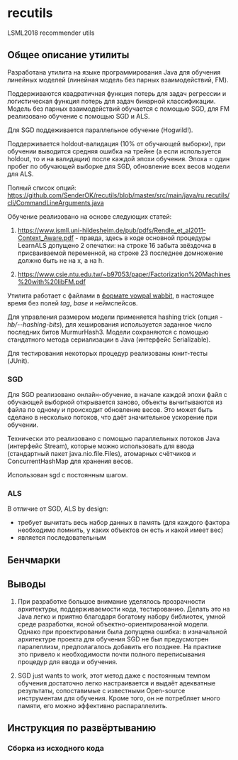 # recutils
LSML2018 recommender utils

## Общее описание утилиты
Разработана утилита на языке программирования Java для обучения линейных моделей (линейная модель без парных взаимодействий, FM).

Поддерживаются квадратичная функция потерь для задач регрессии и логистическая функция потерь для задач бинарной классификации. Модель без парных взаимодействий обучается с помощью SGD, для FM реализовано обучение с помощью SGD и ALS. 

Для SGD поддеживается параллельное обучение (Hogwild!). 

Поддерживается holdout-валидация (10% от обучающей выборки), при обучении выводится средняя ошибка на трейне (а если используется holdout, то и на валидации) после каждой эпохи обучения. Эпоха = один пробег по обучающей выборке для SGD, обновление всех весов модели для ALS.

Полный список опций: https://github.com/SenderOK/recutils/blob/master/src/main/java/ru.recutils/cli/CommandLineArguments.java

Обучение реализовано на основе следующих статей:

1) https://www.ismll.uni-hildesheim.de/pub/pdfs/Rendle_et_al2011-Context_Aware.pdf - правда, здесь в коде основной процедуры LearnALS допущено 2 опечатки: на строке 16 забыта звёздочка в присваиваемой переменной, на строке 23 последнее домножение должно быть не на x, а на h.

2) https://www.csie.ntu.edu.tw/~b97053/paper/Factorization%20Machines%20with%20libFM.pdf

Утилита работает с файлами в [формате vowpal wabbit](https://github.com/JohnLangford/vowpal_wabbit/wiki/Input-format), в настоящее время без полей *tag*, *base* и неймспейсов. 

Для управления размером модели применяется hashing trick (опция *-hb/--hashing-bits*), для хеширования используется заданное число последних битов MurmurHash3. Модели сохраняются с помощью стандатного метода сериализации в Java (интерфейс Serializable).

Для тестирования некоторых процедур реализованы юнит-тесты (JUnit).

### SGD
Для SGD реализовано онлайн-обучение, в начале каждой эпохи файл с обучающей выборкой открывается заново, объекты вычитываются из файла по одному и происходит обновление весов. Это может быть сделано в несколько потоков, что даёт значительное ускорение при обучении. 

Технически это реализовано с помощью параллельных потоков Java (интерфейс Stream), которые можно использовать для ввода (стандартный пакет java.nio.file.Files), атомарных счётчиков и ConcurrentHashMap для хранения весов.

Использован sgd c постоянным шагом.

### ALS
В отличие от SGD, ALS by design:
- требует вычитать весь набор данных в память (для каждого фактора необходимо помнить, у каких объектов он есть и какой имеет вес)
- является последовательным

## Бенчмарки

## Выводы
1) При разработке большое внимание уделялось прозрачности архитектуры, поддерживаемости кода, тестированию. Делать это на Java легко и приятно благодаря богатому набору библиотек, умной среде разработки, ясной объектно-ориентированной модели. Однако при проектировании была допущена ошибка: в изначальной архитектуре проекта для обучения SGD не был предусмотрен паралеллизм, предполагалось добавить его позднее. На практике это привело к необходимости почти полного переписывания процедур для ввода и обучения.

2) SGD just wants to work, этот метод даже с постоянным темпом обучения достаточно легко настраивается и выдаёт адекватные результаты, сопоставимые с известными Open-source инструментам для обучения. Кроме того, он не потребляет много памяти, его можно эффективно распараллелить.

## Инструкция по развёртыванию
### Сборка из исходного кода
